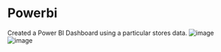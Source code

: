 # Powerbi
Created a Power BI Dashboard using a particular stores data.
![image](https://github.com/winstonrebello/Powerbi/assets/63299212/503bdf3d-699a-49b9-a50c-bf54ef8e1c27)
![image](https://github.com/winstonrebello/Powerbi/assets/63299212/3f99a0b1-7bdb-407c-8493-cc4b9bf1ad57)
